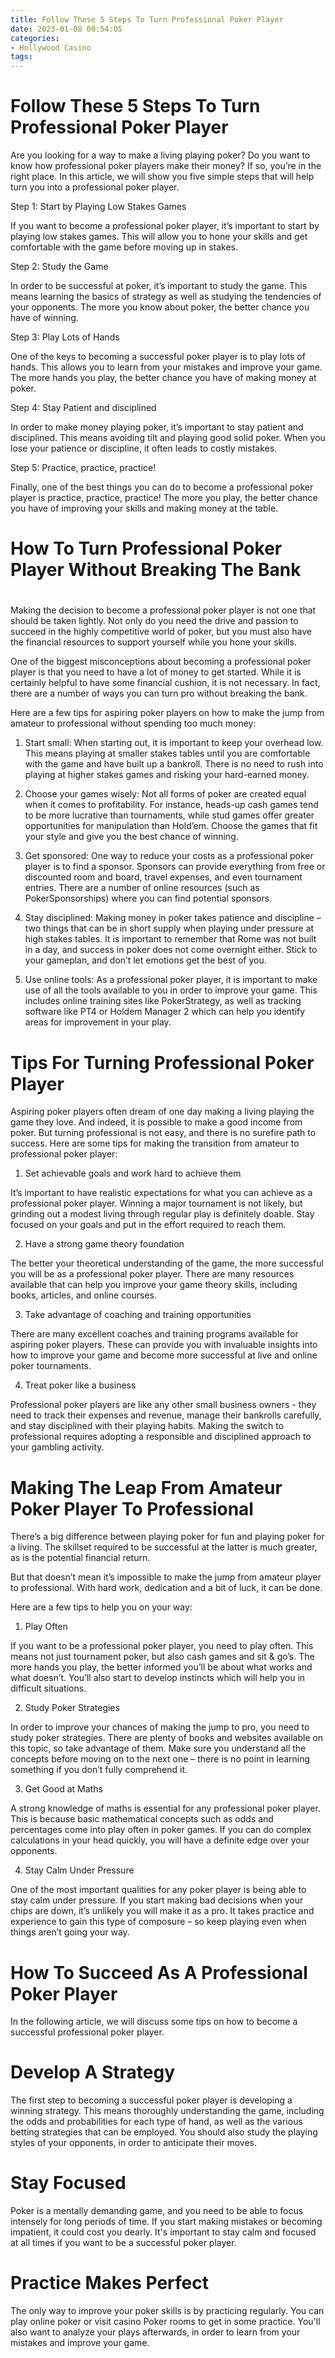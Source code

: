 ```yaml
---
title: Follow These 5 Steps To Turn Professional Poker Player
date: 2023-01-08 00:54:05
categories:
- Hollywood Casino
tags:
---
```



#  Follow These 5 Steps To Turn Professional Poker Player

Are you looking for a way to make a living playing poker? Do you want to know how professional poker players make their money? If so, you’re in the right place. In this article, we will show you five simple steps that will help turn you into a professional poker player.

Step 1: Start by Playing Low Stakes Games

If you want to become a professional poker player, it’s important to start by playing low stakes games. This will allow you to hone your skills and get comfortable with the game before moving up in stakes.

Step 2: Study the Game

In order to be successful at poker, it’s important to study the game. This means learning the basics of strategy as well as studying the tendencies of your opponents. The more you know about poker, the better chance you have of winning.

Step 3: Play Lots of Hands

One of the keys to becoming a successful poker player is to play lots of hands. This allows you to learn from your mistakes and improve your game. The more hands you play, the better chance you have of making money at poker.

Step 4: Stay Patient and disciplined

In order to make money playing poker, it’s important to stay patient and disciplined. This means avoiding tilt and playing good solid poker. When you lose your patience or discipline, it often leads to costly mistakes.

Step 5: Practice, practice, practice!

Finally, one of the best things you can do to become a professional poker player is practice, practice, practice! The more you play, the better chance you have of improving your skills and making money at the table.

#  How To Turn Professional Poker Player Without Breaking The Bank

#

Making the decision to become a professional poker player is not one that should be taken lightly. Not only do you need the drive and passion to succeed in the highly competitive world of poker, but you must also have the financial resources to support yourself while you hone your skills.

One of the biggest misconceptions about becoming a professional poker player is that you need to have a lot of money to get started. While it is certainly helpful to have some financial cushion, it is not necessary. In fact, there are a number of ways you can turn pro without breaking the bank.

Here are a few tips for aspiring poker players on how to make the jump from amateur to professional without spending too much money:

1. Start small: When starting out, it is important to keep your overhead low. This means playing at smaller stakes tables until you are comfortable with the game and have built up a bankroll. There is no need to rush into playing at higher stakes games and risking your hard-earned money.

2. Choose your games wisely: Not all forms of poker are created equal when it comes to profitability. For instance, heads-up cash games tend to be more lucrative than tournaments, while stud games offer greater opportunities for manipulation than Hold’em. Choose the games that fit your style and give you the best chance of winning.

3. Get sponsored: One way to reduce your costs as a professional poker player is to find a sponsor. Sponsors can provide everything from free or discounted room and board, travel expenses, and even tournament entries. There are a number of online resources (such as PokerSponsorships) where you can find potential sponsors.

4. Stay disciplined: Making money in poker takes patience and discipline – two things that can be in short supply when playing under pressure at high stakes tables. It is important to remember that Rome was not built in a day, and success in poker does not come overnight either. Stick to your gameplan, and don’t let emotions get the best of you.

5. Use online tools: As a professional poker player, it is important to make use of all the tools available to you in order to improve your game. This includes online training sites like PokerStrategy, as well as tracking software like PT4 or Holdem Manager 2 which can help you identify areas for improvement in your play.

#  Tips For Turning Professional Poker Player

Aspiring poker players often dream of one day making a living playing the game they love. And indeed, it is possible to make a good income from poker. But turning professional is not easy, and there is no surefire path to success. Here are some tips for making the transition from amateur to professional poker player:

1. Set achievable goals and work hard to achieve them

It’s important to have realistic expectations for what you can achieve as a professional poker player. Winning a major tournament is not likely, but grinding out a modest living through regular play is definitely doable. Stay focused on your goals and put in the effort required to reach them.

2. Have a strong game theory foundation

The better your theoretical understanding of the game, the more successful you will be as a professional poker player. There are many resources available that can help you improve your game theory skills, including books, articles, and online courses.

3. Take advantage of coaching and training opportunities

There are many excellent coaches and training programs available for aspiring poker players. These can provide you with invaluable insights into how to improve your game and become more successful at live and online poker tournaments.

4. Treat poker like a business

Professional poker players are like any other small business owners - they need to track their expenses and revenue, manage their bankrolls carefully, and stay disciplined with their playing habits. Making the switch to professional requires adopting a responsible and disciplined approach to your gambling activity.

#  Making The Leap From Amateur Poker Player To Professional 

There’s a big difference between playing poker for fun and playing poker for a living. The skillset required to be successful at the latter is much greater, as is the potential financial return.

But that doesn’t mean it’s impossible to make the jump from amateur player to professional. With hard work, dedication and a bit of luck, it can be done.

Here are a few tips to help you on your way:

1. Play Often

If you want to be a professional poker player, you need to play often. This means not just tournament poker, but also cash games and sit & go’s. The more hands you play, the better informed you’ll be about what works and what doesn’t. You’ll also start to develop instincts which will help you in difficult situations.

2. Study Poker Strategies

In order to improve your chances of making the jump to pro, you need to study poker strategies. There are plenty of books and websites available on this topic, so take advantage of them. Make sure you understand all the concepts before moving on to the next one – there is no point in learning something if you don’t fully comprehend it.

3. Get Good at Maths

A strong knowledge of maths is essential for any professional poker player. This is because basic mathematical concepts such as odds and percentages come into play often in poker games. If you can do complex calculations in your head quickly, you will have a definite edge over your opponents.

4. Stay Calm Under Pressure

One of the most important qualities for any poker player is being able to stay calm under pressure. If you start making bad decisions when your chips are down, it’s unlikely you will make it as a pro. It takes practice and experience to gain this type of composure – so keep playing even when things aren’t going your way.

#  How To Succeed As A Professional Poker Player

In the following article, we will discuss some tips on how to become a successful professional poker player.

# Develop A Strategy

The first step to becoming a successful poker player is developing a winning strategy. This means thoroughly understanding the game, including the odds and probabilities for each type of hand, as well as the various betting strategies that can be employed. You should also study the playing styles of your opponents, in order to anticipate their moves.

# Stay Focused

Poker is a mentally demanding game, and you need to be able to focus intensely for long periods of time. If you start making mistakes or becoming impatient, it could cost you dearly. It's important to stay calm and focused at all times if you want to be a successful poker player.

# Practice Makes Perfect

 The only way to improve your poker skills is by practicing regularly. You can play online poker or visit casino Poker rooms to get in some practice. You'll also want to analyze your plays afterwards, in order to learn from your mistakes and improve your game.